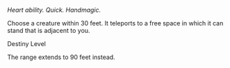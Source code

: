 *Heart ability. Quick. Handmagic.*

Choose a creature within 30 feet. It teleports to a free space in which it can stand that is adjacent to you. 

<div class="destiny-level">Destiny Level</div class="destiny-level">

The range extends to 90 feet instead. 
